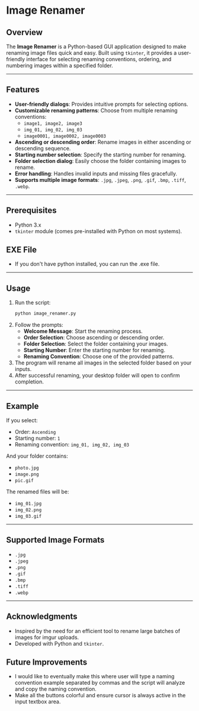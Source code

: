 # Image Renamer

## Overview
The **Image Renamer** is a Python-based GUI application designed to make renaming image files quick and easy. Built using `tkinter`, it provides a user-friendly interface for selecting renaming conventions, ordering, and numbering images within a specified folder.

---

## Features
- **User-friendly dialogs**: Provides intuitive prompts for selecting options.
- **Customizable renaming patterns**: Choose from multiple renaming conventions:
  - `image1, image2, image3`
  - `img_01, img_02, img_03`
  - `image0001, image0002, image0003`
- **Ascending or descending order**: Rename images in either ascending or descending sequence.
- **Starting number selection**: Specify the starting number for renaming.
- **Folder selection dialog**: Easily choose the folder containing images to rename.
- **Error handling**: Handles invalid inputs and missing files gracefully.
- **Supports multiple image formats**: `.jpg`, `.jpeg`, `.png`, `.gif`, `.bmp`, `.tiff`, `.webp`.

---

## Prerequisites
- Python 3.x
- `tkinter` module (comes pre-installed with Python on most systems).
## EXE File
- If you don't have python installed, you can run the .exe file.
---

## Usage
1. Run the script:
   ```bash
   python image_renamer.py
   ```
2. Follow the prompts:
   - **Welcome Message**: Start the renaming process.
   - **Order Selection**: Choose ascending or descending order.
   - **Folder Selection**: Select the folder containing your images.
   - **Starting Number**: Enter the starting number for renaming.
   - **Renaming Convention**: Choose one of the provided patterns.
3. The program will rename all images in the selected folder based on your inputs.
4. After successful renaming, your desktop folder will open to confirm completion.

---

## Example
If you select:
- Order: `Ascending`
- Starting number: `1`
- Renaming convention: `img_01, img_02, img_03`

And your folder contains:
- `photo.jpg`
- `image.png`
- `pic.gif`

The renamed files will be:
- `img_01.jpg`
- `img_02.png`
- `img_03.gif`

---

## Supported Image Formats
- `.jpg`
- `.jpeg`
- `.png`
- `.gif`
- `.bmp`
- `.tiff`
- `.webp`

---

## Acknowledgments
- Inspired by the need for an efficient tool to rename large batches of images for imgur uploads.
- Developed with Python and `tkinter`.

## Future Improvements
- I would like to eventually make this where user will type a naming convention example separated by commas and the script will analyze and copy the naming convention.
- Make all the buttons colorful and ensure cursor is always active in the input textbox area.

